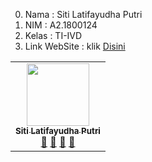 0. Nama  : Siti Latifayudha Putri
1. NIM   : A2.1800124
2. Kelas : TI-IVD
3. Link WebSite  : klik [Disini](https://a21800124.000webhostapp.com)

<!-- ALL-CONTRIBUTORS-LIST:START - Do not remove or modify this section -->
<!-- prettier-ignore-start -->
<!-- markdownlint-disable -->
<table>
  <tr>
    <td align="center"><a href="#"><img src="https://avatars2.githubusercontent.com/u/61955019?s=400&v=4" width="100px;" alt=""/><br /><sub><b>Siti Latifayudha Putri</b></sub></a><br /><a href="#" title="Link Repo">🔗</a> <a href="#" title="Documentation">📖</a> <a href="#" title="Profile">👀</a> <a href="#" title="Talks">📢</a></td>

